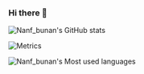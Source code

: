 ### Hi there 👋

![Nanf_bunan's GitHub stats](https://github-readme-stats.vercel.app/api?username=Wshangji&show_icons=true&theme=gruvbox)

![Metrics](https://metrics.lecoq.io/Wshangji?template=classic&isocalendar=1&isocalendar.duration=half-year&config.timezone=Asia%2FShanghai)

![Nanf_bunan's Most used languages](https://github-readme-stats.vercel.app/api/top-langs/?username=Wshangji&layout=compact&hide_border=true&langs_count=10)
